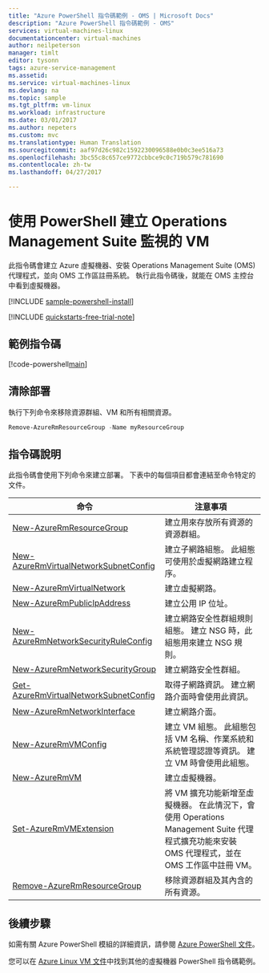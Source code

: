 ```yaml
---
title: "Azure PowerShell 指令碼範例 - OMS | Microsoft Docs"
description: "Azure PowerShell 指令碼範例 - OMS"
services: virtual-machines-linux
documentationcenter: virtual-machines
author: neilpeterson
manager: timlt
editor: tysonn
tags: azure-service-management
ms.assetid: 
ms.service: virtual-machines-linux
ms.devlang: na
ms.topic: sample
ms.tgt_pltfrm: vm-linux
ms.workload: infrastructure
ms.date: 03/01/2017
ms.author: nepeters
ms.custom: mvc
ms.translationtype: Human Translation
ms.sourcegitcommit: aaf97d26c982c1592230096588e0b0c3ee516a73
ms.openlocfilehash: 3bc55c8c657ce9772cbbce9c0c719b579c781690
ms.contentlocale: zh-tw
ms.lasthandoff: 04/27/2017

---
```


# <a name="create-an-operations-management-suite-monitored-vm-with-powershell"></a>使用 PowerShell 建立 Operations Management Suite 監視的 VM

此指令碼會建立 Azure 虛擬機器、安裝 Operations Management Suite (OMS) 代理程式，並向 OMS 工作區註冊系統。 執行此指令碼後，就能在 OMS 主控台中看到虛擬機器。

[!INCLUDE [sample-powershell-install](../../../includes/sample-powershell-install.md)]

[!INCLUDE [quickstarts-free-trial-note](../../../includes/quickstarts-free-trial-note.md)]

## <a name="sample-script"></a>範例指令碼

[!code-powershell[main](../../../powershell_scripts/virtual-machine/create-vm-monitor-oms/create-vm-monitor-oms.ps1 "建立 VM OMS")]

## <a name="clean-up-deployment"></a>清除部署 

執行下列命令來移除資源群組、VM 和所有相關資源。

```powershell
Remove-AzureRmResourceGroup -Name myResourceGroup
```

## <a name="script-explanation"></a>指令碼說明

此指令碼會使用下列命令來建立部署。 下表中的每個項目都會連結至命令特定的文件。

| 命令 | 注意事項 |
|---|---|
| [New-AzureRmResourceGroup](/powershell/module/azurerm.resources/new-azurermresourcegroup) | 建立用來存放所有資源的資源群組。 |
| [New-AzureRmVirtualNetworkSubnetConfig](/powershell/module/azurerm.network/new-azurermvirtualnetworksubnetconfig) | 建立子網路組態。 此組態可使用於虛擬網路建立程序。 |
| [New-AzureRmVirtualNetwork](/powershell/module/azurerm.network/new-azurermvirtualnetwork) | 建立虛擬網路。 |
| [New-AzureRmPublicIpAddress](/powershell/module/azurerm.network/new-azurermpublicipaddress) | 建立公用 IP 位址。 |
| [New-AzureRmNetworkSecurityRuleConfig](/powershell/module/azurerm.network/new-azurermnetworksecurityruleconfig) | 建立網路安全性群組規則組態。 建立 NSG 時，此組態用來建立 NSG 規則。 |
| [New-AzureRmNetworkSecurityGroup](/powershell/module/azurerm.network/new-azurermnetworksecuritygroup) | 建立網路安全性群組。 |
| [Get-AzureRmVirtualNetworkSubnetConfig](/powershell/module/azurerm.network/get-azurermvirtualnetworksubnetconfig) | 取得子網路資訊。 建立網路介面時會使用此資訊。 |
| [New-AzureRmNetworkInterface](/powershell/module/azurerm.network/new-azurermnetworkinterface) | 建立網路介面。 |
| [New-AzureRmVMConfig](/powershell/module/azurerm.compute/new-azurermvmconfig) | 建立 VM 組態。 此組態包括 VM 名稱、作業系統和系統管理認證等資訊。 建立 VM 時會使用此組態。 |
| [New-AzureRmVM](/powershell/module/azurerm.compute/new-azurermvm) | 建立虛擬機器。 |
| [Set-AzureRmVMExtension](/powershell/module/azurerm.compute/set-azurermvmextension) | 將 VM 擴充功能新增至虛擬機器。 在此情況下，會使用 Operations Management Suite 代理程式擴充功能來安裝 OMS 代理程式，並在 OMS 工作區中註冊 VM。 |
|[Remove-AzureRmResourceGroup](/powershell/module/azurerm.resources/remove-azurermresourcegroup) | 移除資源群組及其內含的所有資源。 |

## <a name="next-steps"></a>後續步驟

如需有關 Azure PowerShell 模組的詳細資訊，請參閱 [Azure PowerShell 文件](/powershell/azure/overview)。

您可以在 [Azure Linux VM 文件](../linux/powershell-samples.md?toc=%2fazure%2fvirtual-machines%2flinux%2ftoc.json)中找到其他的虛擬機器 PowerShell 指令碼範例。

